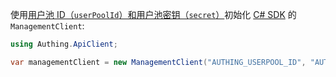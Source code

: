 使用[用户池 ID（`userPoolId`）和用户池密钥（`secret`）](/guides/faqs/get-userpool-id-and-secret.md)初始化 [C# SDK](/reference/sdk-for-csharp/) 的 `ManagementClient`:

```csharp
using Authing.ApiClient;

var managementClient = new ManagementClient("AUTHING_USERPOOL_ID", "AUTHING_USERPOOL_SECRET");
```